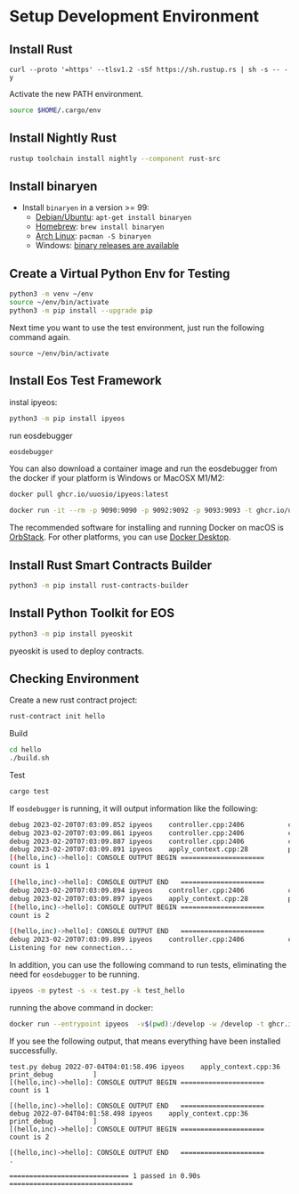 # Setup Development Environment

## Install Rust

```
curl --proto '=https' --tlsv1.2 -sSf https://sh.rustup.rs | sh -s -- -y
```

Activate the new PATH environment.

```bash
source $HOME/.cargo/env
```

## Install Nightly Rust

```bash
rustup toolchain install nightly --component rust-src
```

## Install binaryen

* Install `binaryen` in a version >= 99:
  * [Debian/Ubuntu](https://tracker.debian.org/pkg/binaryen): `apt-get install binaryen`
  * [Homebrew](https://formulae.brew.sh/formula/binaryen): `brew install binaryen`
  * [Arch Linux](https://archlinux.org/packages/community/x86_64/binaryen/): `pacman -S binaryen`
  * Windows: [binary releases are available](https://github.com/WebAssembly/binaryen/releases)

## Create a Virtual Python Env for Testing
```bash
python3 -m venv ~/env
source ~/env/bin/activate
python3 -m pip install --upgrade pip
```

Next time you want to use the test environment, just run the following command again.

```
source ~/env/bin/activate
```

## Install Eos Test Framework

instal ipyeos:

```bash
python3 -m pip install ipyeos
```

run eosdebugger

```bash
eosdebugger
```

You can also download a container image and run the eosdebugger from the docker if your platform is Windows or MacOSX M1/M2:

```bash
docker pull ghcr.io/uuosio/ipyeos:latest
```

```bash
docker run -it --rm -p 9090:9090 -p 9092:9092 -p 9093:9093 -t ghcr.io/uuosio/ipyeos
```

The recommended software for installing and running Docker on macOS is [OrbStack](https://orbstack.dev/download). For other platforms, you can use [Docker Desktop](https://www.docker.com/products/docker-desktop).

## Install Rust Smart Contracts Builder 

```bash
python3 -m pip install rust-contracts-builder
```

## Install Python Toolkit for EOS 

```bash
python3 -m pip install pyeoskit
```

pyeoskit is used to deploy contracts.

## Checking Environment

Create a new rust contract project:

```bash
rust-contract init hello
```

Build

```bash
cd hello
./build.sh
```

Test

```bash
cargo test
```

If `eosdebugger` is running, it will output information like the following:

```bash
debug 2023-02-20T07:03:09.852 ipyeos    controller.cpp:2406           clear_expired_input_ ] removed 0 expired transactions of the 41 input dedup list
debug 2023-02-20T07:03:09.861 ipyeos    controller.cpp:2406           clear_expired_input_ ] removed 0 expired transactions of the 47 input dedup list
debug 2023-02-20T07:03:09.887 ipyeos    controller.cpp:2406           clear_expired_input_ ] removed 0 expired transactions of the 49 input dedup list
debug 2023-02-20T07:03:09.891 ipyeos    apply_context.cpp:28          print_debug          ]
[(hello,inc)->hello]: CONSOLE OUTPUT BEGIN =====================
count is 1

[(hello,inc)->hello]: CONSOLE OUTPUT END   =====================
debug 2023-02-20T07:03:09.894 ipyeos    controller.cpp:2406           clear_expired_input_ ] removed 0 expired transactions of the 50 input dedup list
debug 2023-02-20T07:03:09.897 ipyeos    apply_context.cpp:28          print_debug          ]
[(hello,inc)->hello]: CONSOLE OUTPUT BEGIN =====================
count is 2

[(hello,inc)->hello]: CONSOLE OUTPUT END   =====================
debug 2023-02-20T07:03:09.899 ipyeos    controller.cpp:2406           clear_expired_input_ ] removed 0 expired transactions of the 51 input dedup list
Listening for new connection...
```

In addition, you can use the following command to run tests, eliminating the need for `eosdebugger` to be running.

```bash
ipyeos -m pytest -s -x test.py -k test_hello
```

running the above command in docker:

```bash
docker run --entrypoint ipyeos  -v$(pwd):/develop -w /develop -t ghcr.io/uuosio/ipyeos -m pytest -s -x test.py
```

If you see the following output, that means everything have been installed successfully.

```
test.py debug 2022-07-04T04:01:58.496 ipyeos    apply_context.cpp:36          print_debug          ] 
[(hello,inc)->hello]: CONSOLE OUTPUT BEGIN =====================
count is 1

[(hello,inc)->hello]: CONSOLE OUTPUT END   =====================
debug 2022-07-04T04:01:58.498 ipyeos    apply_context.cpp:36          print_debug          ] 
[(hello,inc)->hello]: CONSOLE OUTPUT BEGIN =====================
count is 2

[(hello,inc)->hello]: CONSOLE OUTPUT END   =====================
.

============================== 1 passed in 0.90s ===============================
```